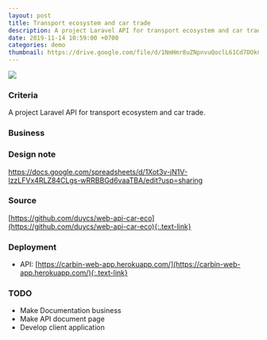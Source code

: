 ```yaml
---
layout: post
title: Transport ecosystem and car trade
description: A project Laravel API for transport ecosystem and car trade.
date: 2019-11-14 10:59:00 +0700
categories: demo
thumbnail: https://drive.google.com/file/d/1NmHmr8uZNpnvuQoclL61Cd7DOkCdVWAZ/view?usp=sharing
---
```

![](https://drive.google.com/file/d/1NmHmr8uZNpnvuQoclL61Cd7DOkCdVWAZ/view?usp=sharing)

### Criteria
A project Laravel API for transport ecosystem and car trade.

### Business

### Design note
https://docs.google.com/spreadsheets/d/1Xot3v-jN1V-lzzLFVx4RLZ84CLgs-wRRBBGd6vaaTBA/edit?usp=sharing

### Source
[https://github.com/duycs/web-api-car-eco](https://github.com/duycs/web-api-car-eco){:.text-link}

### Deployment
- API: [https://carbin-web-app.herokuapp.com/](https://carbin-web-app.herokuapp.com/){:.text-link}

### TODO
- Make Documentation business
- Make API document page
- Develop client application
